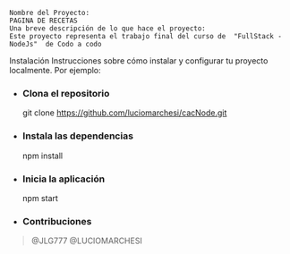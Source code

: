 ```
Nombre del Proyecto:
PAGINA DE RECETAS
Una breve descripción de lo que hace el proyecto:
Este proyecto representa el trabajo final del curso de  "FullStack - NodeJs"  de Codo a codo
```

Instalación
Instrucciones sobre cómo instalar y configurar tu proyecto localmente. Por ejemplo:

- ### Clona el repositorio

  git clone https://github.com/luciomarchesi/cacNode.git

- ### Instala las dependencias

  npm install

- ### Inicia la aplicación

  npm start

- ### Contribuciones

> @JLG777
> @LUCIOMARCHESI
